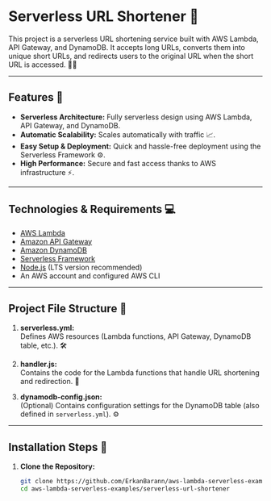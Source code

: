 # Serverless URL Shortener 🚀

This project is a serverless URL shortening service built with AWS Lambda, API Gateway, and DynamoDB. It accepts long URLs, converts them into unique short URLs, and redirects users to the original URL when the short URL is accessed. 🔗✨

---

## Features 🌟

- **Serverless Architecture:** Fully serverless design using AWS Lambda, API Gateway, and DynamoDB.
- **Automatic Scalability:** Scales automatically with traffic 📈.
- **Easy Setup & Deployment:** Quick and hassle-free deployment using the Serverless Framework ⚙️.
- **High Performance:** Secure and fast access thanks to AWS infrastructure ⚡.

---

## Technologies & Requirements 💻

- [AWS Lambda](https://aws.amazon.com/lambda/) 
- [Amazon API Gateway](https://aws.amazon.com/api-gateway/) 
- [Amazon DynamoDB](https://aws.amazon.com/dynamodb/) 
- [Serverless Framework](https://www.serverless.com/)
- [Node.js](https://nodejs.org/en/) (LTS version recommended)
- An AWS account and configured AWS CLI

---

## Project File Structure 📁

1. **serverless.yml:**  
   Defines AWS resources (Lambda functions, API Gateway, DynamoDB table, etc.). 🛠️

2. **handler.js:**  
   Contains the code for the Lambda functions that handle URL shortening and redirection. 🔀

3. **dynamodb-config.json:**  
   (Optional) Contains configuration settings for the DynamoDB table (also defined in `serverless.yml`). ⚙️

---

## Installation Steps 🔧

1. **Clone the Repository:**

   ```bash
   git clone https://github.com/ErkanBarann/aws-lambda-serverless-examples.git
   cd aws-lambda-serverless-examples/serverless-url-shortener
